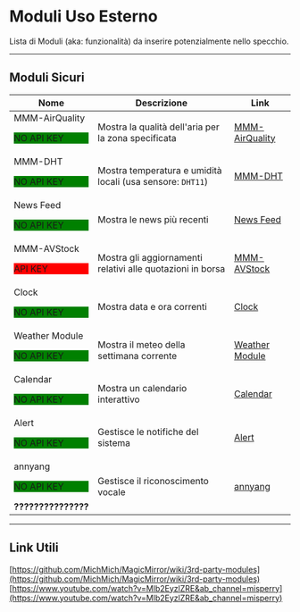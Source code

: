 # Moduli Uso Esterno

Lista di Moduli (aka: funzionalità) da inserire potenzialmente nello specchio.

---

## Moduli Sicuri

| Nome                                                                            | Descrizione                                                | Link                                                                     |
| ------------------------------------------------------------------------------- | ---------------------------------------------------------- | ------------------------------------------------------------------------ |
| MMM-AirQuality <p style="background-color:green;">NO API KEY</p>                | Mostra la qualità dell'aria per la zona specificata        | [MMM-AirQuality](https://github.com/CFenner/MMM-AirQuality)              |
| MMM-DHT <p style="background-color:green;">NO API KEY</p>                       | Mostra temperatura e umidità locali (usa sensore: `DHT11`) | [MMM-DHT](https://github.com/bernardpletikosa/MMM-DHT-Sensor)            |
| News Feed <p style="background-color:green;">NO API KEY</p>                     | Mostra le news più recenti                                 | [News Feed](https://docs.magicmirror.builders/modules/newsfeed.html)     |
| MMM-AVStock <p style="background-color:red;">API KEY</p>                        | Mostra gli aggiornamenti relativi alle quotazioni in borsa | [MMM-AVStock](https://github.com/lavolp3/MMM-AVStock)                    |
| Clock <p style="background-color:green;">NO API KEY</p>                         | Mostra data e ora correnti                                 | [Clock](https://docs.magicmirror.builders/modules/clock.html)            |
| Weather Module <p style="background-color:green;">NO API KEY</p>                | Mostra il meteo della settimana corrente                   | [Weather Module](https://docs.magicmirror.builders/modules/weather.html) |
| Calendar <p style="background-color:green;">NO API KEY</p>                      | Mostra un calendario interattivo                           | [Calendar](https://docs.magicmirror.builders/modules/calendar.html)      |
| Alert <p style="background-color:green;">NO API KEY</p>                         | Gestisce le notifiche del sistema                          | [Alert](https://docs.magicmirror.builders/modules/alert.html)            |
| annyang <p style="background-color:green;">NO API KEY</p>   __???????????????__ | Gestisce il riconoscimento vocale                          | [annyang](https://github.com/TalAter/annyang)                            |

---

## Link Utili

[https://github.com/MichMich/MagicMirror/wiki/3rd-party-modules](https://github.com/MichMich/MagicMirror/wiki/3rd-party-modules)
[https://www.youtube.com/watch?v=Mlb2EyzlZRE&ab_channel=misperry](https://www.youtube.com/watch?v=Mlb2EyzlZRE&ab_channel=misperry)
